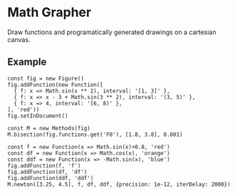 # Math Grapher

Draw functions and programatically generated drawings on a cartesian canvas.

## Example
```
const fig = new Figure()
fig.addFunction(new Function([
  { f: x => Math.sin(x ** 2), interval: '[1, 3]' },
  { f: x => x - 3 + Math.sin(3 ** 2), interval: '(3, 5)' },
  { f: x => 4, interval: '[6, 8)' },
], 'red'))
fig.setInDocument()

const M = new Methods(fig)
M.bisection(fig.functions.get('F0'), [1.8, 3.8], 0.001)

const f = new Function(x => Math.sin(x)+0.8, 'red')
const df = new Function(x => Math.cos(x), 'orange')
const ddf = new Function(x => -Math.sin(x), 'blue')
fig.addFunction(f, 'f')
fig.addFunction(df, 'df')
fig.addFunction(ddf, 'ddf')
M.newton([3.25, 4.5], f, df, ddf, {precision: 1e-12, iterDelay: 2000})
```
